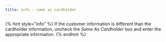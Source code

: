 ```yaml
---
title: info - same as cardholder
---
```


{% hint style="info" %}
If the customer information is different than the cardholder information, uncheck the _Same As Cardholder_ box and enter the appropriate information.
{% endhint %}
